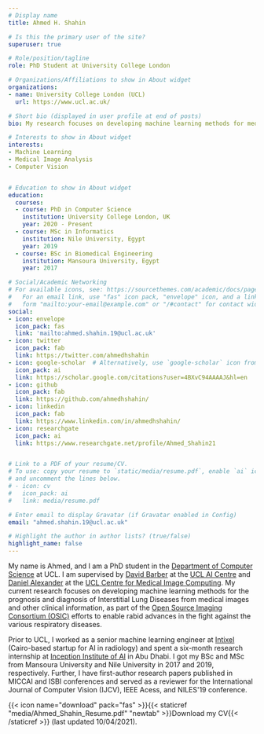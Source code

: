 ```yaml
---
# Display name
title: Ahmed H. Shahin

# Is this the primary user of the site?
superuser: true

# Role/position/tagline
role: PhD Student at University College London

# Organizations/Affiliations to show in About widget
organizations:
- name: University College London (UCL)
  url: https://www.ucl.ac.uk/

# Short bio (displayed in user profile at end of posts)
bio: My research focuses on developing machine learning methods for medical imaging applications.

# Interests to show in About widget
interests:
- Machine Learning
- Medical Image Analysis
- Computer Vision


# Education to show in About widget
education:
  courses:
  - course: PhD in Computer Science
    institution: University College London, UK
    year: 2020 - Present
  - course: MSc in Informatics
    institution: Nile University, Egypt
    year: 2019
  - course: BSc in Biomedical Engineering
    institution: Mansoura University, Egypt
    year: 2017

# Social/Academic Networking
# For available icons, see: https://sourcethemes.com/academic/docs/page-builder/#icons
#   For an email link, use "fas" icon pack, "envelope" icon, and a link in the
#   form "mailto:your-email@example.com" or "/#contact" for contact widget.
social:
- icon: envelope
  icon_pack: fas
  link: 'mailto:ahmed.shahin.19@ucl.ac.uk'
- icon: twitter
  icon_pack: fab
  link: https://twitter.com/ahmedhshahin
- icon: google-scholar  # Alternatively, use `google-scholar` icon from `ai` icon pack
  icon_pack: ai
  link: https://scholar.google.com/citations?user=4BXvC94AAAAJ&hl=en
- icon: github
  icon_pack: fab
  link: https://github.com/ahmedhshahin/
- icon: linkedin
  icon_pack: fab
  link: https://www.linkedin.com/in/ahmedhshahin/
- icon: researchgate
  icon_pack: ai
  link: https://www.researchgate.net/profile/Ahmed_Shahin21


# Link to a PDF of your resume/CV.
# To use: copy your resume to `static/media/resume.pdf`, enable `ai` icons in `params.toml`, 
# and uncomment the lines below.
# - icon: cv
#   icon_pack: ai
#   link: media/resume.pdf

# Enter email to display Gravatar (if Gravatar enabled in Config)
email: "ahmed.shahin.19@ucl.ac.uk"

# Highlight the author in author lists? (true/false)
highlight_name: false
---
```


My name is Ahmed, and I am a PhD student in the <a href="https://www.ucl.ac.uk/computer-science/" target="_blank" rel="noopener">Department of Computer Science</a> at UCL. I am supervised by <a href="http://web4.cs.ucl.ac.uk/staff/D.Barber/pmwiki/pmwiki.php" target="_blank" rel="noopener">David Barber</a> at the <a href="https://www.ucl.ac.uk/ai-centre/" target="_blank" rel="noopener">UCL AI Centre</a> and <a href="http://www0.cs.ucl.ac.uk/staff/d.alexander/" target="_blank" rel="noopener">Daniel Alexander</a> at the <a href="https://www.ucl.ac.uk/medical-image-computing/" target="_blank" rel="noopener">UCL Centre for Medical Image Computing</a>. My current research focuses on developing machine learning methods for the prognosis and diagnosis of Interstitial Lung Diseases from medical images and other clinical information, as part of the 
<a href="https://www.osicild.org/" target="_blank" rel="noopener">Open Source Imaging Consortium (OSIC)</a> efforts to enable rabid advances in the fight against the various respiratory diseases.

Prior to UCL, I worked as a senior machine learning engineer at <a href="https://www.intixel.com/" target="_blank" rel="noopener">Intixel</a> (Cairo-based startup for AI in radiology) and spent a six-month research internship at <a href="http://inceptioniai.org/" target="_blank" rel="noopener">Inception Institute of AI</a> in Abu Dhabi. I got my BSc and MSc from Mansoura University and Nile University in 2017 and 2019, respectively. Further, I have first-author research papers published in MICCAI and ISBI conferences and served as a reviewer for the International Journal of Computer Vision (IJCV), IEEE Acess, and NILES'19 conference. 

{{< icon name="download" pack="fas" >}}{{< staticref "media/Ahmed_Shahin_Resume.pdf" "newtab" >}}Download my CV{{< /staticref >}} (last updated 10/04/2021).
